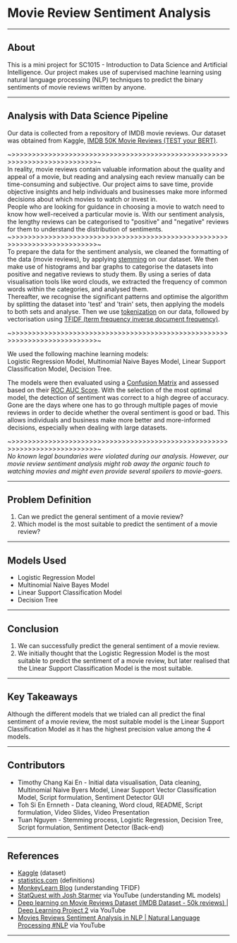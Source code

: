 # Movie Review Sentiment Analysis
---
## About

This is a mini project for SC1015 - Introduction to Data Science and Artificial Intelligence. Our project makes use of supervised machine learning using natural language processing (NLP) techniques to predict the binary sentiments of movie reviews written by anyone.

---
## Analysis with Data Science Pipeline

Our data is collected from a repository of IMDB movie reviews. Our dataset was obtained from Kaggle, [IMDB 50K Movie Reviews (TEST your BERT)](https://www.kaggle.com/datasets/atulanandjha/imdb-50k-movie-reviews-test-your-bert).

~>>>>>>>>>>>>>>>>>>>>>>>>>>>>>>>>>>>>>>>>>>>>>>>>>>>>>>>>>>>>>>>>>>>>>>>>>>>~
<br> In reality, movie reviews contain valuable information about the quality and appeal of a movie, but reading and analysing each review manually can be time-consuming and subjective. Our project aims to save time, provide objective insights and help individuals and businesses make more informed decisions about which movies to watch or invest in.
<br> People who are looking for guidance in choosing a movie to watch need to know how well-received a particular movie is. With our sentiment analysis, the lengthy reviews can be categorised to "positive" and "negative" reviews for them to understand the distribution of sentiments.
~>>>>>>>>>>>>>>>>>>>>>>>>>>>>>>>>>>>>>>>>>>>>>>>>>>>>>>>>>>>>>>>>>>>>>>>>>>>~
<br> To prepare the data for the sentiment analysis, we cleaned the formatting of the data (movie reviews), by applying [stemming](https://www.statistics.com/glossary/stemming/#:~:text=In%20processing%20unstructured%20text%2C%20stemming,the%20single%20stem%20%22process.%22) on our dataset. We then make use of histograms and bar graphs to categorise the datasets into positive and negative reviews to study them. By using a series of data visualisation tools like word clouds, we extracted the frequency of common words within the categories, and analysed them.
<br> Thereafter, we recognise the significant patterns and optimise the algorithm by splitting the dataset into 'test' and 'train' sets, then applying the models to both sets and analyse. Then we use [tokenization](https://www.statistics.com/glossary/tokenization/#:~:text=Tokenization%3A,can%20also%20count%20as%20tokens) on our data, followed by vectorisation using [TFIDF (term frequency inverse document frequency)](https://tinyurl.com/598bynkc).

~>>>>>>>>>>>>>>>>>>>>>>>>>>>>>>>>>>>>>>>>>>>>>>>>>>>>>>>>>>>>>>>>>>>>>>>>>>>~

We used the following machine learning models:
<br> Logistic Regression Model, Multinomial Naive Bayes Model, Linear Support Classification Model, Decision Tree.

The models were then evaluated using a [Confusion Matrix](https://towardsdatascience.com/understanding-confusion-matrix-a9ad42dcfd62) and assessed based on their [ROC AUC Score](https://scikit-learn.org/stable/modules/generated/sklearn.metrics.roc_auc_score.html). With the selection of the most optimal model, the detection of sentiment was correct to a high degree of accuracy.
<br> Gone are the days where one has to go through multiple pages of movie reviews in order to decide whether the overal sentiment is good or bad. This allows individuals and business make more better and more-informed decisions, especially when dealing with large datasets.

~>>>>>>>>>>>>>>>>>>>>>>>>>>>>>>>>>>>>>>>>>>>>>>>>>>>>>>>>>>>>>>>>>>>>>>>>>>>~
<br> _No known legal boundaries were violated during our analysis. However, our movie review sentiment analysis might rob away the organic touch to watching movies and might even provide several spoilers to movie-goers._


---

## Problem Definition
1. Can we predict the general sentiment of a movie review?
2. Which model is the most suitable to predict the sentiment of a movie review?

---

## Models Used
*   Logistic Regression Model
*   Multinomial Naive Bayes Model
*   Linear Support Classification Model
*   Decision Tree

---

## Conclusion
1. We can successfully predict the general sentiment of a movie review.
2. We initially thought that the Logistic Regression Model is the most suitable to predict the sentiment of a movie review, but later realised that the Linear Support Classification Model is the most suitable.

---

## Key Takeaways
Although the different models that we trialed can all predict the final sentiment of a movie review, the most suitable model is the Linear Support Classification Model as it has the highest precision value among the 4 models.

---

## Contributors

*   Timothy Chang Kai En - Initial data visualisation, Data cleaning, Multinomial Naive Byers Model, Linear Support Vector Classification Model, Script formulation, Sentiment Detector GUI
*   Toh Si En Ernneth - Data cleaning, Word cloud, README, Script formulation, Video Slides, Video Presentation
*   Tuan Nguyen - Stemming process, Logistic Regression, Decision Tree, Script formulation, Sentiment Detector (Back-end)

---

## References

*   [Kaggle](https://www.kaggle.com/datasets) (dataset)
*   [statistics.com](https://www.statistics.com/) (definitions)
*   [MonkeyLearn Blog](https://tinyurl.com/598bynkc) (understanding TFIDF)
*   [StatQuest with Josh Starmer](https://www.youtube.com/@statquest) via YouTube (understanding ML models)
*   [Deep learning on Movie Reviews Dataset (IMDB Dataset - 50k reviews) | Deep Learning Project 2](https://youtu.be/ybzeyAfWh7U) via YouTube
*   [Movies Reviews Sentiment Analysis in NLP  | Natural Language Processing #NLP](https://youtu.be/xRuy7yi2Sp8) via YouTube

---
